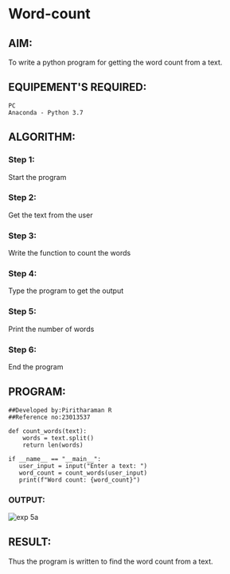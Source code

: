 # Word-count
## AIM:
To write a python program for getting the word count from a text.
## EQUIPEMENT'S REQUIRED: 
```
PC
Anaconda - Python 3.7
```
## ALGORITHM: 
### Step 1:
Start the program

### Step 2: 
Get the text from the user
 
### Step 3: 
Write the function to count the words

### Step 4:  
Type the program to get the output

### Step 5: 
Print the number of words

### Step 6: 
End the program

## PROGRAM:
```
##Developed by:Piritharaman R
##Reference no:23013537

def count_words(text):
    words = text.split()
    return len(words)

if __name__ == "__main__":
   user_input = input("Enter a text: ")
   word_count = count_words(user_input)
   print(f"Word count: {word_count}")
```

### OUTPUT:

![exp 5a](https://github.com/ramanpiritha/Word-count/assets/147084116/120cfb93-354e-4b23-89b4-edf05732e93a)



## RESULT:
Thus the program is written to find the word count from a text.
